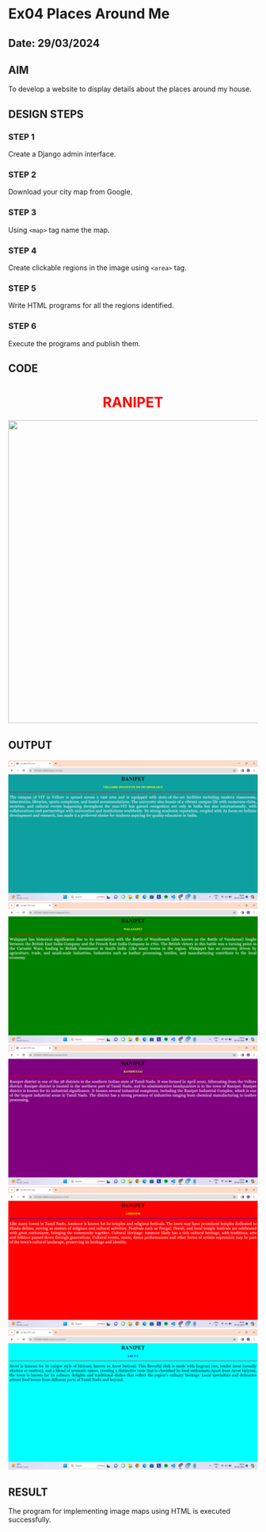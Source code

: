 # Ex04 Places Around Me
## Date: 29/03/2024

## AIM
To develop a website to display details about the places around my house.

## DESIGN STEPS

### STEP 1
Create a Django admin interface.

### STEP 2
Download your city map from Google.

### STEP 3
Using ```<map>``` tag name the map.

### STEP 4
Create clickable regions in the image using ```<area>``` tag.

### STEP 5
Write HTML programs for all the regions identified.

### STEP 6
Execute the programs and publish them.

## CODE
<html>
<head>
<title>My City</title>
</head>
<body>
<h1 align="center">
<font color="red"><b>RANIPET</b></font>
</h1>
<center>
<img src="Screenshot 2024-03-27 192646.png" usemap="#image-map" height="610" width="1450">
<map name="#MyCity">
<map name="image-map">
    <area target="" alt="VIT" title="VIT" href="vit.html" coords="187,315,60,201" shape="rect">
    <map name="image-map">
        <area target="" alt="walajapet" title="Walajapet" href="walajapet.html" coords="797,312,1000,389" shape="rect">
        <map name="image-map">
            <area target="" alt="Ranipet" title="Ranipet" href="ranipet.html" coords="769,250,1010,394" shape="rect">
            <map name="image-map">
                <area target="" alt="Ammoor" title="Ammoor" href="ammoor.html" coords="985,300,1170,180" shape="rect">
                 <map name="image-map">
                    <area target="" alt="Arcot" title="Arcot" href="arcot.html" coords="674,410,887,488" shape="rect">
                </map>
                </map>
            </map>
        </map>
    </map>
</map>
</map>
</center>
</body>
</html>        


## OUTPUT
![alt text](<Screenshot 2024-03-29 092924.png>)
![alt text](<Screenshot 2024-03-29 093001.png>)
![alt text](<Screenshot 2024-03-29 092934.png>)
![alt text](<Screenshot 2024-03-29 093019.png>)
![alt text](<Screenshot 2024-03-29 092948.png>)







## RESULT
The program for implementing image maps using HTML is executed successfully.
